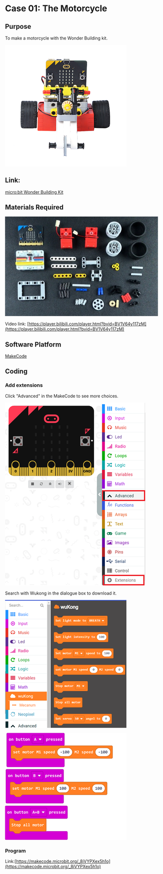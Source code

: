 # Case 01: The Motorcycle
## Purpose
To make a motorcycle with the Wonder Building kit. 
 
![](./images/case-01-01.png)

## Link: 

[micro:bit Wonder Building Kit](https://www.elecfreaks.com/micro-bit-wonder-building-kit-without-micro-bit-board.html)

## Materials Required
![](./images/case-01-02.png) 

Video link:
[https://player.bilibili.com/player.html?bvid=BV1V64y117zM](https://player.bilibili.com/player.html?bvid=BV1V64y117zM)

## Software Platform

[MakeCode](https://makecode.microbit.org/)

## Coding
### Add extensions
Click "Advanced" in the MakeCode to see more choices.
 
![](./images/case-01-03.png)

Search with Wukong in the dialogue box to download it. 

![](./images/case-01-04.png)
 
![](./images/case-01-05.png)

### Program
 

Link:[https://makecode.microbit.org/_8iVYPXex5h1o](https://makecode.microbit.org/_8iVYPXex5h1o)

